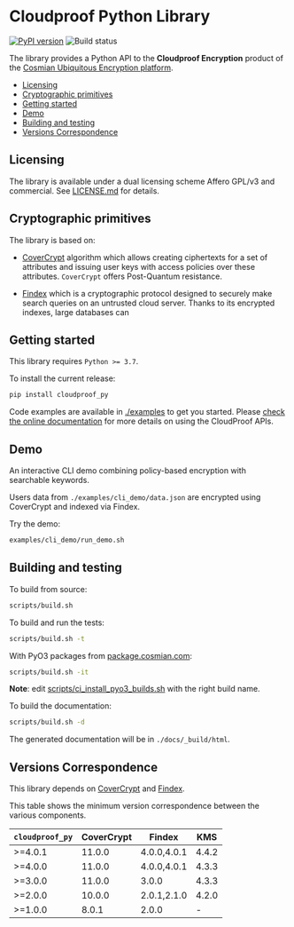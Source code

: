 # Cloudproof Python Library

[![PyPI version](https://badge.fury.io/py/cloudproof_py.svg)](https://badge.fury.io/py/cloudproof_py)
![Build status](https://github.com/Cosmian/cloudproof_python/actions/workflows/ci.yml/badge.svg)

The library provides a Python API to the **Cloudproof Encryption** product of the [Cosmian Ubiquitous Encryption platform](https://cosmian.com).

<!-- toc -->

- [Licensing](#licensing)
- [Cryptographic primitives](#cryptographic-primitives)
- [Getting started](#getting-started)
- [Demo](#demo)
- [Building and testing](#building-and-testing)
- [Versions Correspondence](#versions-correspondence)

<!-- tocstop -->

## Licensing

The library is available under a dual licensing scheme Affero GPL/v3 and commercial. See [LICENSE.md](LICENSE.md) for details.

## Cryptographic primitives

The library is based on:

- [CoverCrypt](https://github.com/Cosmian/cover_crypt) algorithm which allows
  creating ciphertexts for a set of attributes and issuing user keys with access
  policies over these attributes. `CoverCrypt` offers Post-Quantum resistance.

- [Findex](https://github.com/Cosmian/findex) which is a cryptographic protocol designed to securely make search queries on
  an untrusted cloud server. Thanks to its encrypted indexes, large databases can

## Getting started

This library requires `Python >= 3.7`.

To install the current release:

```sh
pip install cloudproof_py
```

Code examples are available in [./examples](./examples) to get you started.
Please [check the online documentation](https://docs.cosmian.com/cloudproof_encryption/use_cases_benefits/) for more details on using the CloudProof APIs.

## Demo

An interactive CLI demo combining policy-based encryption with searchable keywords.

Users data from `./examples/cli_demo/data.json` are encrypted using CoverCrypt and indexed via Findex.

Try the demo:

```sh
examples/cli_demo/run_demo.sh
```

## Building and testing

To build from source:

```sh
scripts/build.sh
```

To build and run the tests:

```sh
scripts/build.sh -t
```

With PyO3 packages from [package.cosmian.com](https://package.cosmian.com):

```sh
scripts/build.sh -it
```

**Note**: edit [scripts/ci_install_pyo3_builds.sh](./scripts/ci_install_pyo3_builds.sh) with the right build name.

To build the documentation:

```sh
scripts/build.sh -d
```

The generated documentation will be in `./docs/_build/html`.

## Versions Correspondence

This library depends on [CoverCrypt](https://github.com/Cosmian/cover_crypt) and [Findex](https://github.com/Cosmian/findex).

This table shows the minimum version correspondence between the various components.

| `cloudproof_py` | CoverCrypt | Findex      | KMS   |
| --------------- | ---------- | ----------- | ----- |
| >=4.0.1         | 11.0.0     | 4.0.0,4.0.1 | 4.4.2 |
| >=4.0.0         | 11.0.0     | 4.0.0,4.0.1 | 4.3.3 |
| >=3.0.0         | 11.0.0     | 3.0.0       | 4.3.3 |
| >=2.0.0         | 10.0.0     | 2.0.1,2.1.0 | 4.2.0 |
| >=1.0.0         | 8.0.1      | 2.0.0       | -     |
